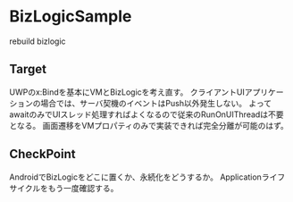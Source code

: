 # BizLogicSample
rebuild bizlogic

## Target
UWPのx:Bindを基本にVMとBizLogicを考え直す。
クライアントUIアプリケーションの場合では、サーバ契機のイベントはPush以外発生しない。
よってawaitのみでUIスレッド処理すればよくなるので従来のRunOnUIThreadは不要となる。
画面遷移をVMプロパティのみで実装できれば完全分離が可能のはず。

## CheckPoint
AndroidでBizLogicをどこに置くか、永続化をどうするか。
Applicationライフサイクルをもう一度確認する。
